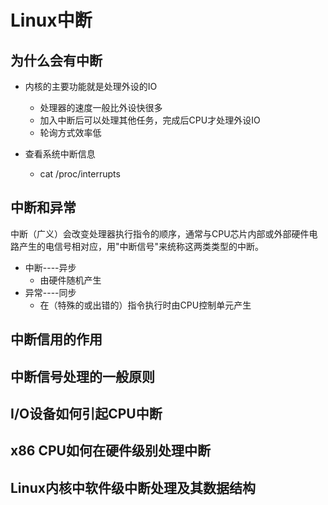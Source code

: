 # Linux中断

## 为什么会有中断

+ 内核的主要功能就是处理外设的IO
  + 处理器的速度一般比外设快很多
  + 加入中断后可以处理其他任务，完成后CPU才处理外设IO
  + 轮询方式效率低

+ 查看系统中断信息
  + cat /proc/interrupts

## 中断和异常

中断（广义）会改变处理器执行指令的顺序，通常与CPU芯片内部或外部硬件电路产生的电信号相对应，用"中断信号"来统称这两类类型的中断。

+ 中断----异步
  + 由硬件随机产生
+ 异常----同步
  + 在（特殊的或出错的）指令执行时由CPU控制单元产生

## 中断信用的作用

## 中断信号处理的一般原则

## I/O设备如何引起CPU中断

## x86 CPU如何在硬件级别处理中断

## Linux内核中软件级中断处理及其数据结构

